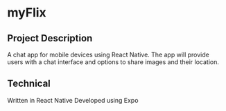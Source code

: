 # myFlix

## Project Description

A chat app for mobile devices using React Native. The app will
provide users with a chat interface and options to share images and their
location.

## Technical

Written in React Native
Developed using Expo
